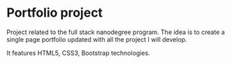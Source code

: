 # Portfolio project

Project related to the full stack nanodegree program.
The idea is to create a single page portfolio updated with all the project I will develop.

It features HTML5, CSS3, Bootstrap technologies.
